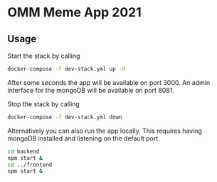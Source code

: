 # OMM Meme App 2021

## Usage

Start the stack by calling
```bash
docker-compose -f dev-stack.yml up -d
```
After some seconds the app will be available on port 3000. An admin
interface for the mongoDB will be available on port 8081.

Stop the stack by calling
```bash
docker-compose -f dev-stack.yml down
```

Alternatively you can also run the app locally. This requires having 
mongoDB installed and listening on the default port.
```bash
cd backend
npm start &
cd ../frontend
npm start &
```